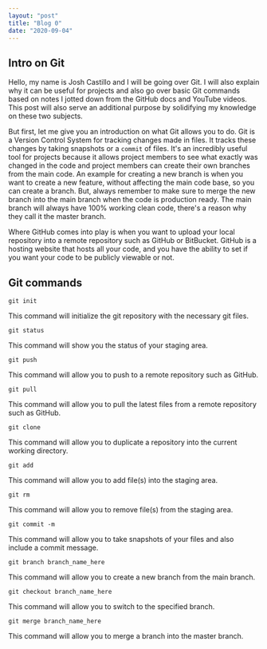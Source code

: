 ```yaml
---
layout: "post"
title: "Blog 0"
date: "2020-09-04"
---
```

## Intro on Git
Hello, my name is Josh Castillo and I will be going over Git. I will also explain why it can be useful for projects and also go over basic Git commands based on notes I jotted down from the GitHub docs and YouTube videos. This post will also serve an additional purpose by solidifying my knowledge on these two subjects.

But first, let me give you an introduction on what Git allows you to do. Git is a Version Control System for tracking changes made in files. It tracks these changes by taking snapshots or a `commit` of files. It's an incredibly useful tool for projects because it allows project members to see what exactly was changed in the code and project members can create their own branches from the main code. An example for creating a new branch is when you want to create a new feature, without affecting the main code base, so you can create a branch. But, always remember to make sure to merge the new branch into the main branch when the code is production ready. The main branch will always have 100% working clean code, there's a reason why they call it the master branch. 

Where GitHub comes into play is when you want to upload your local repository into a remote repository such as GitHub or BitBucket. GitHub is a hosting website that hosts all your code, and you have the ability to set if you want your code to be publicly viewable or not.

## Git commands
`git init`

This command will initialize the git repository with the necessary git files.

`git status`

This command will show you the status of your staging area.

`git push`

This command will allow you to push to a remote repository such as GitHub.

`git pull`

This command will allow you to pull the latest files from a remote repository such as GitHub.

`git clone`

This command will allow you to duplicate a repository into the current working directory.

`git add`

This command will allow you to add file(s) into the staging area.

`git rm`

This command will allow you to remove file(s) from the staging area.

`git commit -m`

This command will allow you to take snapshots of your files and also include a commit message.

`git branch branch_name_here`

This command will allow you to create a new branch from the main branch.

`git checkout branch_name_here`

This command will allow you to switch to the specified branch.

`git merge branch_name_here`

This command will allow you to merge a branch into the master branch.
